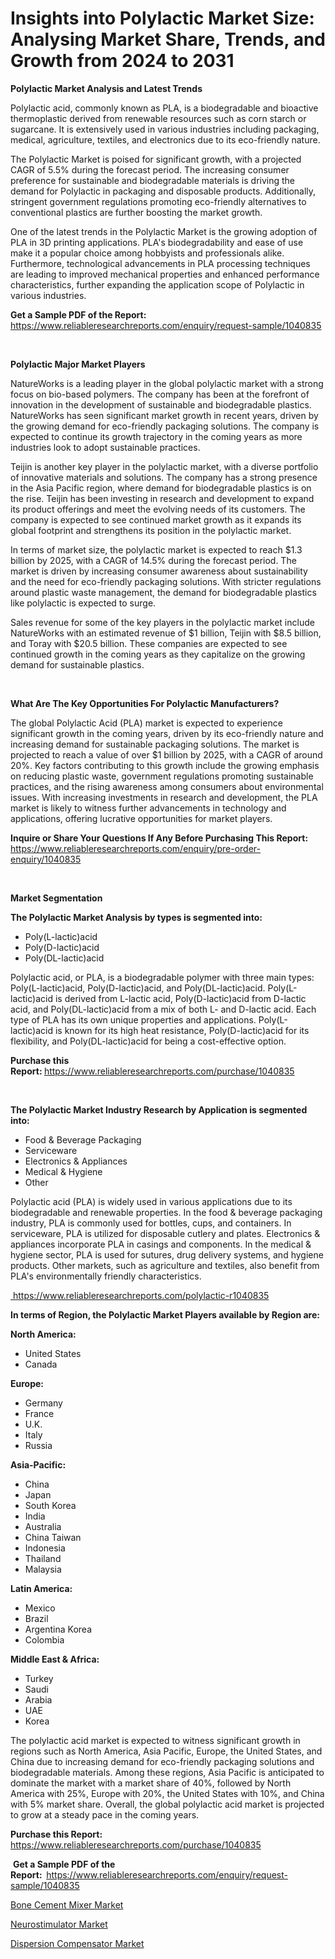 <p><h1>Insights into Polylactic Market Size: Analysing Market Share, Trends, and Growth from 2024 to 2031</h1></p><p><strong>Polylactic Market Analysis and Latest Trends</strong></p>
<p><p>Polylactic acid, commonly known as PLA, is a biodegradable and bioactive thermoplastic derived from renewable resources such as corn starch or sugarcane. It is extensively used in various industries including packaging, medical, agriculture, textiles, and electronics due to its eco-friendly nature.</p><p>The Polylactic Market is poised for significant growth, with a projected CAGR of 5.5% during the forecast period. The increasing consumer preference for sustainable and biodegradable materials is driving the demand for Polylactic in packaging and disposable products. Additionally, stringent government regulations promoting eco-friendly alternatives to conventional plastics are further boosting the market growth.</p><p>One of the latest trends in the Polylactic Market is the growing adoption of PLA in 3D printing applications. PLA's biodegradability and ease of use make it a popular choice among hobbyists and professionals alike. Furthermore, technological advancements in PLA processing techniques are leading to improved mechanical properties and enhanced performance characteristics, further expanding the application scope of Polylactic in various industries.</p></p>
<p><strong>Get a Sample PDF of the Report:&nbsp;</strong> <a href="https://www.reliableresearchreports.com/enquiry/request-sample/1040835">https://www.reliableresearchreports.com/enquiry/request-sample/1040835</a></p>
<p>&nbsp;</p>
<p><strong>Polylactic Major Market Players</strong></p>
<p><p>NatureWorks is a leading player in the global polylactic market with a strong focus on bio-based polymers. The company has been at the forefront of innovation in the development of sustainable and biodegradable plastics. NatureWorks has seen significant market growth in recent years, driven by the growing demand for eco-friendly packaging solutions. The company is expected to continue its growth trajectory in the coming years as more industries look to adopt sustainable practices.</p><p>Teijin is another key player in the polylactic market, with a diverse portfolio of innovative materials and solutions. The company has a strong presence in the Asia Pacific region, where demand for biodegradable plastics is on the rise. Teijin has been investing in research and development to expand its product offerings and meet the evolving needs of its customers. The company is expected to see continued market growth as it expands its global footprint and strengthens its position in the polylactic market.</p><p>In terms of market size, the polylactic market is expected to reach $1.3 billion by 2025, with a CAGR of 14.5% during the forecast period. The market is driven by increasing consumer awareness about sustainability and the need for eco-friendly packaging solutions. With stricter regulations around plastic waste management, the demand for biodegradable plastics like polylactic is expected to surge.</p><p>Sales revenue for some of the key players in the polylactic market include NatureWorks with an estimated revenue of $1 billion, Teijin with $8.5 billion, and Toray with $20.5 billion. These companies are expected to see continued growth in the coming years as they capitalize on the growing demand for sustainable plastics.</p></p>
<p>&nbsp;</p>
<p><strong>What Are The Key Opportunities For Polylactic Manufacturers?</strong></p>
<p><p>The global Polylactic Acid (PLA) market is expected to experience significant growth in the coming years, driven by its eco-friendly nature and increasing demand for sustainable packaging solutions. The market is projected to reach a value of over $1 billion by 2025, with a CAGR of around 20%. Key factors contributing to this growth include the growing emphasis on reducing plastic waste, government regulations promoting sustainable practices, and the rising awareness among consumers about environmental issues. With increasing investments in research and development, the PLA market is likely to witness further advancements in technology and applications, offering lucrative opportunities for market players.</p></p>
<p><strong>Inquire or Share Your Questions If Any Before Purchasing This Report:</strong> <a href="https://www.reliableresearchreports.com/enquiry/pre-order-enquiry/1040835">https://www.reliableresearchreports.com/enquiry/pre-order-enquiry/1040835</a></p>
<p>&nbsp;</p>
<p><strong>Market Segmentation</strong></p>
<p><strong>The Polylactic Market Analysis by types is segmented into:</strong></p>
<p><ul><li>Poly(L-lactic)acid</li><li>Poly(D-lactic)acid</li><li>Poly(DL-lactic)acid</li></ul></p>
<p><p>Polylactic acid, or PLA, is a biodegradable polymer with three main types: Poly(L-lactic)acid, Poly(D-lactic)acid, and Poly(DL-lactic)acid. Poly(L-lactic)acid is derived from L-lactic acid, Poly(D-lactic)acid from D-lactic acid, and Poly(DL-lactic)acid from a mix of both L- and D-lactic acid. Each type of PLA has its own unique properties and applications. Poly(L-lactic)acid is known for its high heat resistance, Poly(D-lactic)acid for its flexibility, and Poly(DL-lactic)acid for being a cost-effective option.</p></p>
<p><strong>Purchase this Report:&nbsp;</strong><a href="https://www.reliableresearchreports.com/purchase/1040835">https://www.reliableresearchreports.com/purchase/1040835</a></p>
<p>&nbsp;</p>
<p><strong>The Polylactic Market Industry Research by Application is segmented into:</strong></p>
<p><ul><li>Food & Beverage Packaging</li><li>Serviceware</li><li>Electronics & Appliances</li><li>Medical & Hygiene</li><li>Other</li></ul></p>
<p><p>Polylactic acid (PLA) is widely used in various applications due to its biodegradable and renewable properties. In the food & beverage packaging industry, PLA is commonly used for bottles, cups, and containers. In serviceware, PLA is utilized for disposable cutlery and plates. Electronics & appliances incorporate PLA in casings and components. In the medical & hygiene sector, PLA is used for sutures, drug delivery systems, and hygiene products. Other markets, such as agriculture and textiles, also benefit from PLA's environmentally friendly characteristics.</p></p>
<p><a href="https://www.reliableresearchreports.com/polylactic-r1040835">&nbsp;https://www.reliableresearchreports.com/polylactic-r1040835</a></p>
<p><strong>In terms of Region, the Polylactic Market Players available by Region are:</strong></p>
<p>
    <p> <strong> North America: </strong>
        <ul>
            <li>United States</li>
            <li>Canada</li>
        </ul>
        </p> 
    <p> <strong> Europe: </strong>
        <ul>
            <li>Germany</li>
            <li>France</li>
            <li>U.K.</li>
            <li>Italy</li>
            <li>Russia</li>
        </ul>
        </p> 
    <p> <strong> Asia-Pacific: </strong>
        <ul>
            <li>China</li>
            <li>Japan</li>
            <li>South Korea</li>
            <li>India</li>
            <li>Australia</li>
            <li>China Taiwan</li>
            <li>Indonesia</li>
            <li>Thailand</li>
            <li>Malaysia</li>
        </ul>
        </p> 
    <p> <strong> Latin America: </strong>
        <ul>
            <li>Mexico</li>
            <li>Brazil</li>
            <li>Argentina Korea</li>
            <li>Colombia</li>
        </ul>
        </p> 
    <p> <strong> Middle East & Africa: </strong>
        <ul>
            <li>Turkey</li>
            <li>Saudi</li>
            <li>Arabia</li>
            <li>UAE</li>
            <li>Korea</li>
        </ul>
    </p>
    </p>
<p><p>The polylactic acid market is expected to witness significant growth in regions such as North America, Asia Pacific, Europe, the United States, and China due to increasing demand for eco-friendly packaging solutions and biodegradable materials. Among these regions, Asia Pacific is anticipated to dominate the market with a market share of 40%, followed by North America with 25%, Europe with 20%, the United States with 10%, and China with 5% market share. Overall, the global polylactic acid market is projected to grow at a steady pace in the coming years.</p></p>
<p><strong>Purchase this Report: </strong><a href="https://www.reliableresearchreports.com/purchase/1040835">https://www.reliableresearchreports.com/purchase/1040835</a></p>
<p>&nbsp;<strong>Get a Sample PDF of the Report:&nbsp;&nbsp;</strong><a href="https://www.reliableresearchreports.com/enquiry/request-sample/1040835">https://www.reliableresearchreports.com/enquiry/request-sample/1040835</a></p>
<p><strong></strong></p>
<p><p><a href="https://www.linkedin.com/pulse/bone-cement-mixer-market-share-evolution-growth-trends-2024-mtixc">Bone Cement Mixer Market</a></p><p><a href="https://www.linkedin.com/pulse/neurostimulator-market-size-trends-complete-industry-overview-qingf">Neurostimulator Market</a></p><p><a href="https://www.linkedin.com/pulse/dispersion-compensator-market-key-successful-business-strategy-wlomf">Dispersion Compensator Market</a></p></p>